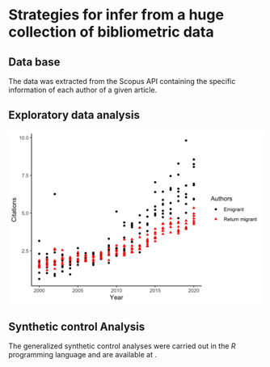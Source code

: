 # Strategies for infer from a huge collection of bibliometric data

## Data base

The data was extracted from the Scopus API containing the specific information of each author of a given article.

## Exploratory data analysis

![This is an image](https://github.com/leobiazoli/thesis/blob/42d52f59a64941557f917bc11475ea6842109a62/analysis1.png)

## Synthetic control Analysis

The generalized synthetic control analyses were carried out in the *R* programming language and are available at []().
